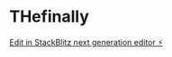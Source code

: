 # THefinally

[Edit in StackBlitz next generation editor ⚡️](https://stackblitz.com/~/github.com/VisionForgeAI/THefinally)